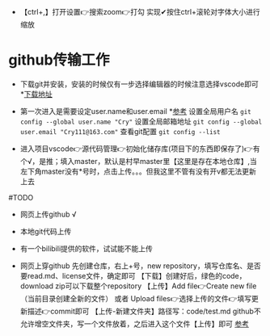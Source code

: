 - 【ctrl+,】打开设置👉搜索zoom👉打勾
实现✔按住ctrl+滚轮对字体大小进行缩放

# github传输工作
- 下载git并安装，安装的时候仅有一步选择编辑器的时候注意选择vscode即可 *[下载地址](https://git-scm.com/download/win)
- 第一次进入是需要设定user.name和user.email 
    *[参考](https://crycrycry.blog.csdn.net/article/details/109131441?spm=1001.2101.3001.6661.1&utm_medium=distribute.pc_relevant_t0.none-task-blog-2%7Edefault%7ECTRLIST%7Edefault-1-109131441-blog-113933630.pc_relevant_aa&depth_1-utm_source=distribute.pc_relevant_t0.none-task-blog-2%7Edefault%7ECTRLIST%7Edefault-1-109131441-blog-113933630.pc_relevant_aa&utm_relevant_index=1)
    设置全局用户名
    `git config --global user.name "Cry"`
    设置全局邮箱地址
    `git config --global user.email "Cry111@163.com"`
    查看git配置
    `git config --list`


- 进入项目vscode👉源代码管理👉初始化储存库(项目下的东西即保存了)👉有个√，是推；填入master，默认是村早master里【这里是存在本地仓库】,当左下角master没有*号时，点击上传。。。但我这里不管有没有开v都无法更新上去

#TODO
- 网页上传github    √
- 本地git代码上传
- 有一个bilibili提供的软件，试试能不能上传


- 网页上穿github
先创建仓库，右上+号，new repository，填写仓库名、是否要read.md、license文件，确定即可
【下载】创建好后，绿色的code，download zip可以下载整个repository
【上传】Add file👉Create new file（当前目录创建全新的文件） 或者 Upload files👉选择上传的文件👉填写更新描述👉commit即可
【上传-新建文件夹】路径写：code/test.md github不允许增空文件夹，写一个文件放着，之后进入这个文件【上传】即可  [参考](https://www.csdn.net/tags/Mtzacg1sNTk0Mi1ibG9n.html)
